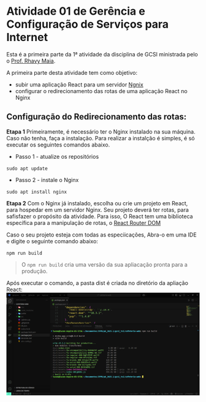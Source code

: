 # Atividade 01 de Gerência e Configuração de Serviços para Internet
Esta é a primeira parte da  1ª atividade da disciplina de GCSI ministrada pelo o [Prof. Rhavy Maia](https://github.com/rhavymaia).

A primeira parte desta atividade tem como objetivo:
- subir uma aplicação React para um servidor [Ngnix](https://nginx.org/)
- configurar o redirecionamento das rotas de uma aplicação React no Nginx

## Configuração do Redirecionamento das rotas:
**Etapa 1**
Primeiramente, é necessário ter o Nginx instalado na sua máquina. Caso não tenha, faça a instalação. Para realizar a instalção é simples, é só executar os seguintes comandos abaixo.
- Passo 1 - atualize os repositórios
```
sudo apt update
```
- Passo 2 - instale o Nginx
```
sudo apt install nginx
```
**Etapa 2**
Com o Nginx já instalado, escolha ou crie um projeto em React, para hospedar em um servidor Nginx. Seu projeto deverá ter rotas, para safisfazer o propósito da atividade. Para isso, O React tem uma biblioteca específica para a manipulação de rotas, o [React Router DOM](https://reactrouter.com/home)

Caso o seu projeto esteja com todas as especiicações, Abra-o em uma IDE e digite o seguinte comando abaixo: 
```
npm run build
```
> O `npm run build` cria uma versão da sua apliacação pronta para a produção.

Após executar o comando, a pasta dist é criada no diretório da apliação React:
![dist](assets/dist.png)

